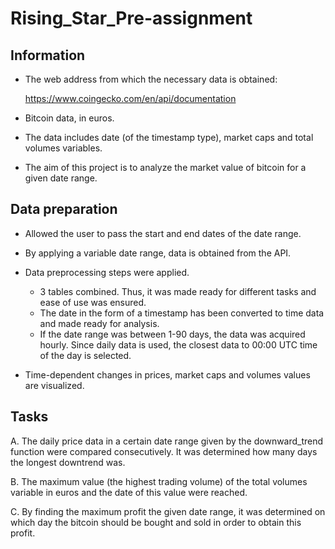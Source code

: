 # Rising_Star_Pre-assignment

## Information

* The web address from which the necessary data is obtained:

  https://www.coingecko.com/en/api/documentation

* Bitcoin data, in euros.

* The data includes date (of the timestamp type), market caps and total volumes variables.

* The aim of this project is to analyze the market value of bitcoin for a given date range.

## Data preparation

* Allowed the user to pass the start and end dates of the date range.

* By applying a variable date range, data is obtained from the API.

* Data preprocessing steps were applied.
  * 3 tables combined. Thus, it was made ready for different tasks and ease of use was ensured.
  * The date in the form of a timestamp has been converted to time data and made ready for analysis.
  * If the date range was between 1-90 days, the data was acquired hourly. Since daily data is used, the closest data to 00:00 UTC time of the day is selected.

* Time-dependent changes in prices, market caps and volumes values are visualized.

## Tasks

   A. The daily price data in a certain date range given by the downward_trend function were compared consecutively. It was determined how many days the longest   downtrend was.

   B. The maximum value (the highest trading volume) of the total volumes variable in euros and the date of this value were reached.

   C. By finding the maximum profit the given date range, it was determined on which day the bitcoin should be bought and sold in order to obtain this profit.
